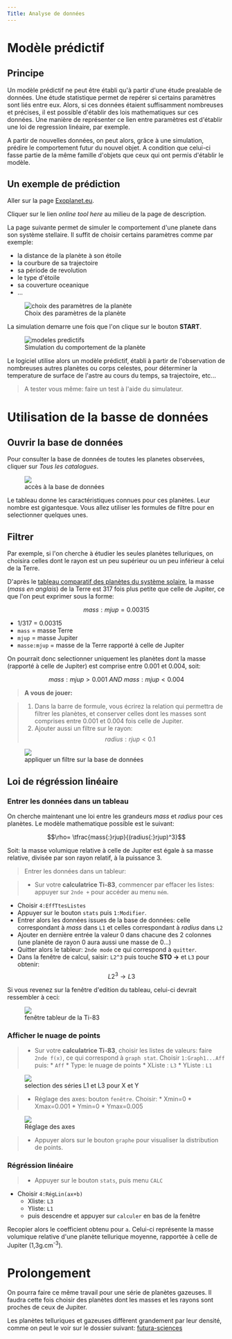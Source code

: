 ```yaml
---
Title: Analyse de données
---
```



# Modèle prédictif
## Principe
Un modèle prédictif ne peut être établi qu'à partir d'une étude prealable de données. Une étude statistique permet de repérer si certains paramètres sont liés entre eux. Alors, si ces données étaient suffisamment nombreuses et précises, il est possible d'établir des lois mathematiques sur ces données. Une manière de représenter ce lien entre paramètres est d'établir une loi de regression linéaire, par exemple.

A partir de nouvelles données, on peut alors, grâce à une simulation, prédire le comportement futur  du nouvel objet. A condition que celui-ci fasse partie de la même famille d'objets que ceux qui ont permis d'établir le modèle.

## Un exemple de prédiction
Aller sur la page <a href="http://exoplanet.eu/GCM1D/" target = "blank">Exoplanet.eu</a>.

Cliquer sur le lien *online tool here* au milieu de la page de description.

La page suivante permet de simuler le comportement d'une planete dans son système stellaire. Il suffit de choisir certains paramètres comme par exemple:

* la distance de la planète à son étoile
* la courbure de sa trajectoire
* sa période de revolution
* le type d'étoile
* sa couverture oceanique
* ...

<figure>
<img src = "../images/params.png" alt="choix des paramètres de la planète">
<figcaption>Choix des paramètres de la planète</figcaption>
</figure>

La simulation demarre une fois que l'on clique sur le bouton **START**.

<figure>
<img src = "../images/modeles.png" alt="modeles predictifs">
<figcaption>Simulation du comportement de la planète</figcaption>
</figure>

Le logiciel utilise alors un modèle prédictif, établi à partir de l'observation de nombreuses autres planètes ou corps celestes, pour déterminer la temperature de surface de l'astre au cours du temps, sa trajectoire, etc...

> A tester vous même: faire un test à l'aide du simulateur.

# Utilisation de la basse de données
## Ouvrir la base de données
Pour consulter la base de données de toutes les planetes observées, cliquer sur *Tous les catalogues*.

<figure>
<div>
<img src = "../images/catalogues.png" >
<figcaption>accès à la base de données</figcaption>
</div>
</figure>

Le tableau donne les caractéristiques connues pour ces planètes. Leur nombre est gigantesque. Vous allez utiliser les formules de filtre pour en selectionner quelques unes.

## Filtrer
Par exemple, si l'on cherche à étudier les seules planètes telluriques, on choisira celles dont le rayon est un peu supérieur ou un peu inférieur à celui de la Terre. 

D'après le <a href="https://media.afastronomie.fr/PetiteOurse/SIDERAL_PDF/outilPO%20-%20doc%20-%20tableau%20comparatif%20simplifié%20des%20planetes.pdf" target="blank">tableau comparatif des planètes du système solaire</a>, la masse (*mass en anglais*) de la Terre est 317 fois plus petite que celle de Jupiter, ce que l'on peut exprimer sous la forme:

$$mass:mjup = 0.00315$$

* 1/317 = 0.00315
* `mass` = masse Terre
* `mjup` = masse Jupiter
* `masse:mjup` = masse de la Terre rapporté à celle de Jupiter

On pourrait donc selectionner uniquement les planètes dont la masse (rapporté à celle de Jupiter) est comprise entre 0.001 et 0.004, soit:

$$mass{:}mjup > 0.001 ~AND ~mass{:}mjup < 0.004$$ 

> **A vous de jouer:** 

> 1. Dans la barre de formule, vous écrirez la relation qui permettra de filtrer les planètes, et conserver celles dont les masses sont comprises entre 0.001 et 0.004 fois celle de Jupiter.
> 2. Ajouter aussi un filtre sur le rayon: $$radius{:}rjup < 0.1$$

<figure>
<img src = "../images/filtre.png">
<figcaption>appliquer un filtre sur la base de données</figcaption>
</figure>

## Loi de régréssion linéaire
### Entrer les données dans un tableau
On cherche maintenant une loi entre les grandeurs *mass* et *radius* pour ces planètes. Le modèle mathematique possible est le suivant:

$$\rho= \tfrac{mass{:}rjup}{(radius{:}rjup)^3}$$

Soit: la masse volumique relative à celle de Jupiter est égale à sa masse relative, divisée par son rayon relatif, à la puissance 3.

> Entrer les données dans un tableur:

> * Sur votre **calculatrice Ti-83**, commencer par effacer les listes: appuyer sur `2nde +` pour accéder au menu `mém`.
* Choisir `4:EffTtesListes`
* Appuyer sur le bouton `stats` puis `1:Modifier`.
* Entrer alors les données issues de la base de données: celle correspondant à *mass* dans `L1` et celles correspondant à *radius* dans `L2`
* Ajouter en dernière entrée la valeur 0 dans chacune des 2 colonnes (une planète de rayon 0 aura aussi une masse de 0...)
* Quitter alors le tableur: `2nde mode` ce qui correspond à `quitter`.
* Dans la fenêtre de calcul, saisir: `L2^3` puis touche **STO &rarr;** et `L3` pour obtenir: $$L2^3 \rightarrow L3$$

Si vous revenez sur la fenêtre d'edition du tableau, celui-ci devrait ressembler à ceci:

<figure>
<img src = "../images/Capture1.png">
<figcaption>fenêtre tableur de la Ti-83</figcaption>
</figure>

### Afficher le nuage de points

> * Sur votre **calculatrice Ti-83**, choisir les listes de valeurs: faire `2nde f(x)`, ce qui correspond à `graph stat`. Choisir `1:Graph1...Aff` puis: 
	* `Aff`
	* Type: le nuage de points
	* XListe : `L3`
	* YListe : `L1` 

<figure>
<img src = "../images/Capture2.png">
<figcaption>selection des séries L1 et L3 pour X et Y</figcaption>
</figure>

> * Réglage des axes: bouton `fenêtre`. Choisir:
	* Xmin=0
	* Xmax=0.001
	* Ymin=0
	* Ymax=0.005

<figure>
<img src = "../images/Capture3.png">
<figcaption>Réglage des axes</figcaption>
</figure>

> * Appuyer alors sur le bouton `graphe` pour visualiser la distribution de points.

### Régréssion linéaire

> * Appuyer sur le bouton `stats`, puis menu `CALC`
* Choisir `4:RégLin(ax+b)`
	* Xliste: `L3`
	* Yliste: `L1` 
	* puis descendre et appuyer sur `calculer` en bas de la fenêtre

Recopier alors le coefficient obtenu pour `a`. Celui-ci représente la masse volumique relative d'une planète tellurique moyenne, rapportée à celle de Jupiter (1,3g.cm<sup>-3</sup>).

# Prolongement
On pourra faire ce même travail pour une série de planètes gazeuses. Il faudra cette fois choisir des planètes dont les masses et les rayons sont proches de ceux de Jupiter.

Les planètes telluriques et gazeuses diffèrent grandement par leur densité, comme on peut le voir sur le dossier suivant: [futura-sciences](https://www.futura-sciences.com/sciences/questions-reponses/astronomie-planete-tellurique-planete-gazeuse-differences-6462/)



